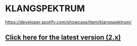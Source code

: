 # KLANGSPEKTRUM
https://developer.spotify.com/showcase/item/klangspektrum/

## [Click here for the latest version (2.x)](https://github.com/schwamic/klangspektrum2)
